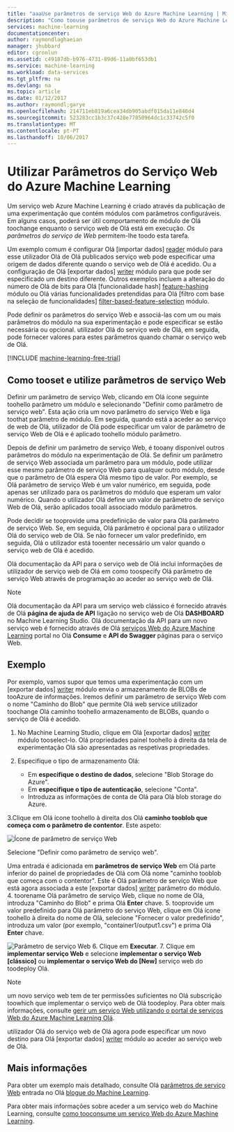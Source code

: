 ```yaml
---
title: "aaaUse parâmetros de serviço Web do Azure Machine Learning | Microsoft Docs"
description: "Como toouse parâmetros de serviço Web do Azure Machine Learning toomodify Olá comportamento do modelo ao serviço web de Olá é acedido."
services: machine-learning
documentationcenter: 
author: raymondlaghaeian
manager: jhubbard
editor: cgronlun
ms.assetid: c49187db-b976-4731-89d6-11a0bf653db1
ms.service: machine-learning
ms.workload: data-services
ms.tgt_pltfrm: na
ms.devlang: na
ms.topic: article
ms.date: 01/12/2017
ms.author: raymondl;garye
ms.openlocfilehash: 214711eb819a6cea34db905abdf015da11e846d4
ms.sourcegitcommit: 523283cc1b3c37c428e77850964dc1c33742c5f0
ms.translationtype: MT
ms.contentlocale: pt-PT
ms.lasthandoff: 10/06/2017
---
```

# <a name="use-azure-machine-learning-web-service-parameters"></a>Utilizar Parâmetros do Serviço Web do Azure Machine Learning
Um serviço web Azure Machine Learning é criado através da publicação de uma experimentação que contém módulos com parâmetros configuráveis. Em alguns casos, poderá ser útil comportamento de módulo de Olá toochange enquanto o serviço web de Olá está em execução. *Os parâmetros do serviço de Web* permitem-lhe toodo esta tarefa. 

Um exemplo comum é configurar Olá [importar dados] [ reader] módulo para esse utilizador Olá de Olá publicados serviço web pode especificar uma origem de dados diferente quando o serviço web de Olá é acedido. Ou a configuração de Olá [exportar dados] [ writer] módulo para que pode ser especificado um destino diferente. Outros exemplos incluem a alteração do número de Olá de bits para Olá [funcionalidade hash] [ feature-hashing] módulo ou Olá várias funcionalidades pretendidas para Olá [filtro com base na seleção de funcionalidades] [ filter-based-feature-selection] módulo. 

Pode definir os parâmetros do serviço Web e associá-las com um ou mais parâmetros do módulo na sua experimentação e pode especificar se estão necessária ou opcional. utilizador Olá do serviço web de Olá, em seguida, pode fornecer valores para estes parâmetros quando chamar o serviço web de Olá. 

[!INCLUDE [machine-learning-free-trial](../../includes/machine-learning-free-trial.md)]

## <a name="how-tooset-and-use-web-service-parameters"></a>Como tooset e utilize parâmetros de serviço Web
Definir um parâmetro de serviço Web, clicando em Olá ícone seguinte toohello parâmetro um módulo e selecionando "Definir como parâmetro de serviço web". Esta ação cria um novo parâmetro do serviço Web e liga toothat parâmetro de módulo. Em seguida, quando está a aceder ao serviço de web de Olá, utilizador de Olá pode especificar um valor de parâmetro de serviço Web de Olá e é aplicado toohello módulo parâmetro.

Depois de definir um parâmetro de serviço Web, é tooany disponível outros parâmetros do módulo na experimentação de Olá. Se definir um parâmetro de serviço Web associada um parâmetro para um módulo, pode utilizar esse mesmo parâmetro de serviço Web para qualquer outro módulo, desde que o parâmetro de Olá espera Olá mesmo tipo de valor. Por exemplo, se Olá parâmetro de serviço Web é um valor numérico, em seguida, pode apenas ser utilizado para os parâmetros do módulo que esperam um valor numérico. Quando o utilizador Olá define um valor de parâmetro de serviço Web de Olá, serão aplicados tooall associado módulo parâmetros.

Pode decidir se tooprovide uma predefinição de valor para Olá parâmetro de serviço Web. Se, em seguida, Olá parâmetro é opcional para o utilizador Olá do serviço web de Olá. Se não fornecer um valor predefinido, em seguida, Olá o utilizador está tooenter necessário um valor quando o serviço web de Olá é acedido.

Olá documentação da API para o serviço web de Olá inclui informações de utilizador de serviço web de Olá em como toospecify Olá parâmetro de serviço Web através de programação ao aceder ao serviço web de Olá.

> [!NOTE]
> Olá documentação da API para um serviço web clássico é fornecido através de Olá **página de ajuda de API** ligação no serviço web de Olá **DASHBOARD** no Machine Learning Studio. Olá documentação da API para um novo serviço web é fornecido através de Olá [serviços Web do Azure Machine Learning](https://services.azureml.net/Quickstart) portal no Olá **Consume** e **API do Swagger** páginas para o serviço Web.
> 
> 

## <a name="example"></a>Exemplo
Por exemplo, vamos supor que temos uma experimentação com um [exportar dados] [ writer] módulo envia o armazenamento de BLOBs de tooAzure de informações. Iremos definir um parâmetro de serviço Web com o nome "Caminho do Blob" que permite Olá web service utilizador toochange Olá caminho toohello armazenamento de BLOBs, quando o serviço de Olá é acedido.

1. No Machine Learning Studio, clique em Olá [exportar dados] [ writer] módulo tooselect-lo. Olá propriedades painel toohello à direita da tela de experimentação Olá são apresentadas as respetivas propriedades.
2. Especifique o tipo de armazenamento Olá:
   
   * Em **especifique o destino de dados**, selecione "Blob Storage do Azure".
   * Em **especifique o tipo de autenticação**, selecione "Conta".
   * Introduza as informações de conta de Olá para Olá blob storage do Azure. 
     <p />
3.Clique em Olá ícone toohello à direita dos Olá **caminho tooblob que começa com o parâmetro de contentor**. Este aspeto:
   
   ![Ícone de parâmetro de serviço Web][icon]
   
   Selecione "Definir como parâmetro de serviço web".
   
   Uma entrada é adicionada em **parâmetros de serviço Web** em Olá parte inferior do painel de propriedades de Olá com Olá nome "caminho tooblob que começa com o contentor". Este é Olá parâmetro de serviço Web que está agora associada a este [exportar dados] [ writer] parâmetro do módulo.
4. toorename Olá parâmetro de serviço Web, clique no nome de Olá, introduza "Caminho do Blob" e prima Olá **Enter** chave. 
5. tooprovide um valor predefinido para Olá parâmetro do serviço Web, clique em Olá ícone toohello à direita do nome de Olá, selecione "Fornecer o valor predefinido", introduza um valor (por exemplo, "container1/output1.csv") e prima Olá **Enter** chave.
   
   ![Parâmetro de serviço Web][parameter]
6. Clique em **Executar**. 
7. Clique em **implementar serviço Web** e selecione **implementar o serviço Web [clássico]** ou **implementar o serviço Web do [New]** serviço web do toodeploy Olá.

> [!NOTE] 
> um novo serviço web tem de ter permissões suficientes no Olá subscrição toowhich que implementar o serviço web de Olá toodeploy. Para obter mais informações, consulte [gerir um serviço Web utilizando o portal de serviços Web do Azure Machine Learning Olá](machine-learning-manage-new-webservice.md). 

utilizador Olá do serviço web de Olá agora pode especificar um novo destino para Olá [exportar dados] [ writer] módulo ao aceder ao serviço web de Olá.

## <a name="more-information"></a>Mais informações
Para obter um exemplo mais detalhado, consulte Olá [parâmetros de serviço Web](http://blogs.technet.com/b/machinelearning/archive/2014/11/25/azureml-web-service-parameters.aspx) entrada no Olá [blogue do Machine Learning](http://blogs.technet.com/b/machinelearning/archive/2014/11/25/azureml-web-service-parameters.aspx).

Para obter mais informações sobre aceder a um serviço web do Machine Learning, consulte [como tooconsume um serviço Web do Azure Machine Learning](machine-learning-consume-web-services.md).

<!-- Images -->
[icon]: ./media/machine-learning-web-service-parameters/icon.png
[parameter]: ./media/machine-learning-web-service-parameters/parameter.png


<!-- Module References -->
[feature-hashing]: https://msdn.microsoft.com/library/azure/c9a82660-2d9c-411d-8122-4d9e0b3ce92a/
[filter-based-feature-selection]: https://msdn.microsoft.com/library/azure/918b356b-045c-412b-aa12-94a1d2dad90f/
[reader]: https://msdn.microsoft.com/library/azure/4e1b0fe6-aded-4b3f-a36f-39b8862b9004/
[writer]: https://msdn.microsoft.com/library/azure/7a391181-b6a7-4ad4-b82d-e419c0d6522c/

